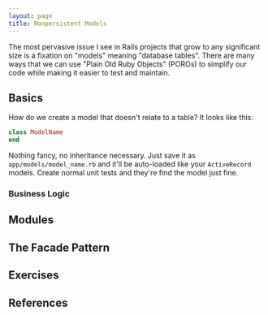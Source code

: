 ```yaml
---
layout: page
title: Nonpersistent Models
---
```


The most pervasive issue I see in Rails projects that grow to any significant size is a fixation on "models" meaning "database tables". There are many ways that we can use "Plain Old Ruby Objects" (POROs) to simplify our code while making it easier to test and maintain.

## Basics

How do we create a model that doesn't relate to a table? It looks like this:

```ruby
class ModelName
end
```

Nothing fancy, no inheritance necessary. Just save it as `app/models/model_name.rb` and it'll be auto-loaded like your `ActiveRecord` models. Create normal unit tests and they're find the model just fine.

### Business Logic

## Modules

## The Facade Pattern

## Exercises

## References